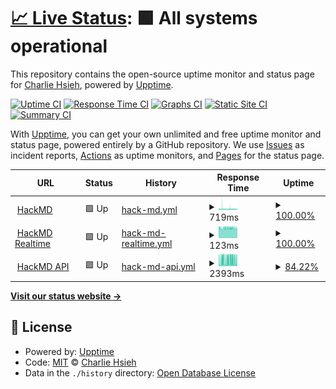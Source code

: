 # [📈 Live Status](https://galaxian85.github.io/hackmd-api-uptime): <!--live status--> **🟩 All systems operational**

This repository contains the open-source uptime monitor and status page for [Charlie Hsieh](https://galaxian85.github.io/hackmd-api-uptime), powered by [Upptime](https://github.com/upptime/upptime).

[![Uptime CI](https://github.com/galaxian85/hackmd-api-uptime/workflows/Uptime%20CI/badge.svg)](https://github.com/galaxian85/hackmd-api-uptime/actions?query=workflow%3A%22Uptime+CI%22)
[![Response Time CI](https://github.com/galaxian85/hackmd-api-uptime/workflows/Response%20Time%20CI/badge.svg)](https://github.com/galaxian85/hackmd-api-uptime/actions?query=workflow%3A%22Response+Time+CI%22)
[![Graphs CI](https://github.com/galaxian85/hackmd-api-uptime/workflows/Graphs%20CI/badge.svg)](https://github.com/galaxian85/hackmd-api-uptime/actions?query=workflow%3A%22Graphs+CI%22)
[![Static Site CI](https://github.com/galaxian85/hackmd-api-uptime/workflows/Static%20Site%20CI/badge.svg)](https://github.com/galaxian85/hackmd-api-uptime/actions?query=workflow%3A%22Static+Site+CI%22)
[![Summary CI](https://github.com/galaxian85/hackmd-api-uptime/workflows/Summary%20CI/badge.svg)](https://github.com/galaxian85/hackmd-api-uptime/actions?query=workflow%3A%22Summary+CI%22)

With [Upptime](https://upptime.js.org), you can get your own unlimited and free uptime monitor and status page, powered entirely by a GitHub repository. We use [Issues](https://github.com/galaxian85/hackmd-api-uptime/issues) as incident reports, [Actions](https://github.com/galaxian85/hackmd-api-uptime/actions) as uptime monitors, and [Pages](https://galaxian85.github.io/hackmd-api-uptime) for the status page.

<!--start: status pages-->
<!-- This summary is generated by Upptime (https://github.com/upptime/upptime) -->
<!-- Do not edit this manually, your changes will be overwritten -->
<!-- prettier-ignore -->
| URL | Status | History | Response Time | Uptime |
| --- | ------ | ------- | ------------- | ------ |
| <img alt="" src="https://hackmd.io/favicon.png" height="13"> [HackMD](https://hackmd.io) | 🟩 Up | [hack-md.yml](https://github.com/galaxian85/hackmd-api-uptime/commits/HEAD/history/hack-md.yml) | <details><summary><img alt="Response time graph" src="./graphs/hack-md/response-time-week.png" height="20"> 719ms</summary><br><a href="https://galaxian85.github.io/hackmd-api-uptime/history/hack-md"><img alt="Response time 754" src="https://img.shields.io/endpoint?url=https%3A%2F%2Fraw.githubusercontent.com%2Fgalaxian85%2Fhackmd-api-uptime%2FHEAD%2Fapi%2Fhack-md%2Fresponse-time.json"></a><br><a href="https://galaxian85.github.io/hackmd-api-uptime/history/hack-md"><img alt="24-hour response time 705" src="https://img.shields.io/endpoint?url=https%3A%2F%2Fraw.githubusercontent.com%2Fgalaxian85%2Fhackmd-api-uptime%2FHEAD%2Fapi%2Fhack-md%2Fresponse-time-day.json"></a><br><a href="https://galaxian85.github.io/hackmd-api-uptime/history/hack-md"><img alt="7-day response time 719" src="https://img.shields.io/endpoint?url=https%3A%2F%2Fraw.githubusercontent.com%2Fgalaxian85%2Fhackmd-api-uptime%2FHEAD%2Fapi%2Fhack-md%2Fresponse-time-week.json"></a><br><a href="https://galaxian85.github.io/hackmd-api-uptime/history/hack-md"><img alt="30-day response time 754" src="https://img.shields.io/endpoint?url=https%3A%2F%2Fraw.githubusercontent.com%2Fgalaxian85%2Fhackmd-api-uptime%2FHEAD%2Fapi%2Fhack-md%2Fresponse-time-month.json"></a><br><a href="https://galaxian85.github.io/hackmd-api-uptime/history/hack-md"><img alt="1-year response time 754" src="https://img.shields.io/endpoint?url=https%3A%2F%2Fraw.githubusercontent.com%2Fgalaxian85%2Fhackmd-api-uptime%2FHEAD%2Fapi%2Fhack-md%2Fresponse-time-year.json"></a></details> | <details><summary><a href="https://galaxian85.github.io/hackmd-api-uptime/history/hack-md">100.00%</a></summary><a href="https://galaxian85.github.io/hackmd-api-uptime/history/hack-md"><img alt="All-time uptime 100.00%" src="https://img.shields.io/endpoint?url=https%3A%2F%2Fraw.githubusercontent.com%2Fgalaxian85%2Fhackmd-api-uptime%2FHEAD%2Fapi%2Fhack-md%2Fuptime.json"></a><br><a href="https://galaxian85.github.io/hackmd-api-uptime/history/hack-md"><img alt="24-hour uptime 100.00%" src="https://img.shields.io/endpoint?url=https%3A%2F%2Fraw.githubusercontent.com%2Fgalaxian85%2Fhackmd-api-uptime%2FHEAD%2Fapi%2Fhack-md%2Fuptime-day.json"></a><br><a href="https://galaxian85.github.io/hackmd-api-uptime/history/hack-md"><img alt="7-day uptime 100.00%" src="https://img.shields.io/endpoint?url=https%3A%2F%2Fraw.githubusercontent.com%2Fgalaxian85%2Fhackmd-api-uptime%2FHEAD%2Fapi%2Fhack-md%2Fuptime-week.json"></a><br><a href="https://galaxian85.github.io/hackmd-api-uptime/history/hack-md"><img alt="30-day uptime 100.00%" src="https://img.shields.io/endpoint?url=https%3A%2F%2Fraw.githubusercontent.com%2Fgalaxian85%2Fhackmd-api-uptime%2FHEAD%2Fapi%2Fhack-md%2Fuptime-month.json"></a><br><a href="https://galaxian85.github.io/hackmd-api-uptime/history/hack-md"><img alt="1-year uptime 100.00%" src="https://img.shields.io/endpoint?url=https%3A%2F%2Fraw.githubusercontent.com%2Fgalaxian85%2Fhackmd-api-uptime%2FHEAD%2Fapi%2Fhack-md%2Fuptime-year.json"></a></details>
| <img alt="" src="https://hackmd.io/favicon.png" height="13"> [HackMD Realtime](https://hackmd.io/realtime-reg/statusAll) | 🟩 Up | [hack-md-realtime.yml](https://github.com/galaxian85/hackmd-api-uptime/commits/HEAD/history/hack-md-realtime.yml) | <details><summary><img alt="Response time graph" src="./graphs/hack-md-realtime/response-time-week.png" height="20"> 123ms</summary><br><a href="https://galaxian85.github.io/hackmd-api-uptime/history/hack-md-realtime"><img alt="Response time 123" src="https://img.shields.io/endpoint?url=https%3A%2F%2Fraw.githubusercontent.com%2Fgalaxian85%2Fhackmd-api-uptime%2FHEAD%2Fapi%2Fhack-md-realtime%2Fresponse-time.json"></a><br><a href="https://galaxian85.github.io/hackmd-api-uptime/history/hack-md-realtime"><img alt="24-hour response time 123" src="https://img.shields.io/endpoint?url=https%3A%2F%2Fraw.githubusercontent.com%2Fgalaxian85%2Fhackmd-api-uptime%2FHEAD%2Fapi%2Fhack-md-realtime%2Fresponse-time-day.json"></a><br><a href="https://galaxian85.github.io/hackmd-api-uptime/history/hack-md-realtime"><img alt="7-day response time 123" src="https://img.shields.io/endpoint?url=https%3A%2F%2Fraw.githubusercontent.com%2Fgalaxian85%2Fhackmd-api-uptime%2FHEAD%2Fapi%2Fhack-md-realtime%2Fresponse-time-week.json"></a><br><a href="https://galaxian85.github.io/hackmd-api-uptime/history/hack-md-realtime"><img alt="30-day response time 123" src="https://img.shields.io/endpoint?url=https%3A%2F%2Fraw.githubusercontent.com%2Fgalaxian85%2Fhackmd-api-uptime%2FHEAD%2Fapi%2Fhack-md-realtime%2Fresponse-time-month.json"></a><br><a href="https://galaxian85.github.io/hackmd-api-uptime/history/hack-md-realtime"><img alt="1-year response time 123" src="https://img.shields.io/endpoint?url=https%3A%2F%2Fraw.githubusercontent.com%2Fgalaxian85%2Fhackmd-api-uptime%2FHEAD%2Fapi%2Fhack-md-realtime%2Fresponse-time-year.json"></a></details> | <details><summary><a href="https://galaxian85.github.io/hackmd-api-uptime/history/hack-md-realtime">100.00%</a></summary><a href="https://galaxian85.github.io/hackmd-api-uptime/history/hack-md-realtime"><img alt="All-time uptime 100.00%" src="https://img.shields.io/endpoint?url=https%3A%2F%2Fraw.githubusercontent.com%2Fgalaxian85%2Fhackmd-api-uptime%2FHEAD%2Fapi%2Fhack-md-realtime%2Fuptime.json"></a><br><a href="https://galaxian85.github.io/hackmd-api-uptime/history/hack-md-realtime"><img alt="24-hour uptime 100.00%" src="https://img.shields.io/endpoint?url=https%3A%2F%2Fraw.githubusercontent.com%2Fgalaxian85%2Fhackmd-api-uptime%2FHEAD%2Fapi%2Fhack-md-realtime%2Fuptime-day.json"></a><br><a href="https://galaxian85.github.io/hackmd-api-uptime/history/hack-md-realtime"><img alt="7-day uptime 100.00%" src="https://img.shields.io/endpoint?url=https%3A%2F%2Fraw.githubusercontent.com%2Fgalaxian85%2Fhackmd-api-uptime%2FHEAD%2Fapi%2Fhack-md-realtime%2Fuptime-week.json"></a><br><a href="https://galaxian85.github.io/hackmd-api-uptime/history/hack-md-realtime"><img alt="30-day uptime 100.00%" src="https://img.shields.io/endpoint?url=https%3A%2F%2Fraw.githubusercontent.com%2Fgalaxian85%2Fhackmd-api-uptime%2FHEAD%2Fapi%2Fhack-md-realtime%2Fuptime-month.json"></a><br><a href="https://galaxian85.github.io/hackmd-api-uptime/history/hack-md-realtime"><img alt="1-year uptime 100.00%" src="https://img.shields.io/endpoint?url=https%3A%2F%2Fraw.githubusercontent.com%2Fgalaxian85%2Fhackmd-api-uptime%2FHEAD%2Fapi%2Fhack-md-realtime%2Fuptime-year.json"></a></details>
| <img alt="" src="https://hackmd.io/favicon.png" height="13"> [HackMD API](https://api.hackmd.io/v1/ping) | 🟩 Up | [hack-md-api.yml](https://github.com/galaxian85/hackmd-api-uptime/commits/HEAD/history/hack-md-api.yml) | <details><summary><img alt="Response time graph" src="./graphs/hack-md-api/response-time-week.png" height="20"> 2393ms</summary><br><a href="https://galaxian85.github.io/hackmd-api-uptime/history/hack-md-api"><img alt="Response time 2393" src="https://img.shields.io/endpoint?url=https%3A%2F%2Fraw.githubusercontent.com%2Fgalaxian85%2Fhackmd-api-uptime%2FHEAD%2Fapi%2Fhack-md-api%2Fresponse-time.json"></a><br><a href="https://galaxian85.github.io/hackmd-api-uptime/history/hack-md-api"><img alt="24-hour response time 2497" src="https://img.shields.io/endpoint?url=https%3A%2F%2Fraw.githubusercontent.com%2Fgalaxian85%2Fhackmd-api-uptime%2FHEAD%2Fapi%2Fhack-md-api%2Fresponse-time-day.json"></a><br><a href="https://galaxian85.github.io/hackmd-api-uptime/history/hack-md-api"><img alt="7-day response time 2393" src="https://img.shields.io/endpoint?url=https%3A%2F%2Fraw.githubusercontent.com%2Fgalaxian85%2Fhackmd-api-uptime%2FHEAD%2Fapi%2Fhack-md-api%2Fresponse-time-week.json"></a><br><a href="https://galaxian85.github.io/hackmd-api-uptime/history/hack-md-api"><img alt="30-day response time 2393" src="https://img.shields.io/endpoint?url=https%3A%2F%2Fraw.githubusercontent.com%2Fgalaxian85%2Fhackmd-api-uptime%2FHEAD%2Fapi%2Fhack-md-api%2Fresponse-time-month.json"></a><br><a href="https://galaxian85.github.io/hackmd-api-uptime/history/hack-md-api"><img alt="1-year response time 2393" src="https://img.shields.io/endpoint?url=https%3A%2F%2Fraw.githubusercontent.com%2Fgalaxian85%2Fhackmd-api-uptime%2FHEAD%2Fapi%2Fhack-md-api%2Fresponse-time-year.json"></a></details> | <details><summary><a href="https://galaxian85.github.io/hackmd-api-uptime/history/hack-md-api">84.22%</a></summary><a href="https://galaxian85.github.io/hackmd-api-uptime/history/hack-md-api"><img alt="All-time uptime 75.96%" src="https://img.shields.io/endpoint?url=https%3A%2F%2Fraw.githubusercontent.com%2Fgalaxian85%2Fhackmd-api-uptime%2FHEAD%2Fapi%2Fhack-md-api%2Fuptime.json"></a><br><a href="https://galaxian85.github.io/hackmd-api-uptime/history/hack-md-api"><img alt="24-hour uptime 100.00%" src="https://img.shields.io/endpoint?url=https%3A%2F%2Fraw.githubusercontent.com%2Fgalaxian85%2Fhackmd-api-uptime%2FHEAD%2Fapi%2Fhack-md-api%2Fuptime-day.json"></a><br><a href="https://galaxian85.github.io/hackmd-api-uptime/history/hack-md-api"><img alt="7-day uptime 84.22%" src="https://img.shields.io/endpoint?url=https%3A%2F%2Fraw.githubusercontent.com%2Fgalaxian85%2Fhackmd-api-uptime%2FHEAD%2Fapi%2Fhack-md-api%2Fuptime-week.json"></a><br><a href="https://galaxian85.github.io/hackmd-api-uptime/history/hack-md-api"><img alt="30-day uptime 75.96%" src="https://img.shields.io/endpoint?url=https%3A%2F%2Fraw.githubusercontent.com%2Fgalaxian85%2Fhackmd-api-uptime%2FHEAD%2Fapi%2Fhack-md-api%2Fuptime-month.json"></a><br><a href="https://galaxian85.github.io/hackmd-api-uptime/history/hack-md-api"><img alt="1-year uptime 75.96%" src="https://img.shields.io/endpoint?url=https%3A%2F%2Fraw.githubusercontent.com%2Fgalaxian85%2Fhackmd-api-uptime%2FHEAD%2Fapi%2Fhack-md-api%2Fuptime-year.json"></a></details>

<!--end: status pages-->

[**Visit our status website →**](https://galaxian85.github.io/hackmd-api-uptime)

## 📄 License

- Powered by: [Upptime](https://github.com/upptime/upptime)
- Code: [MIT](./LICENSE) © [Charlie Hsieh](https://galaxian85.github.io/hackmd-api-uptime)
- Data in the `./history` directory: [Open Database License](https://opendatacommons.org/licenses/odbl/1-0/)
